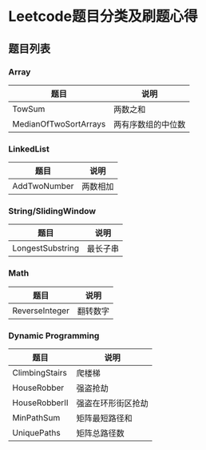 # Leetcode题目分类及刷题心得


## 题目列表

### Array

|题目|说明|
|----|----|
|TowSum|两数之和|
|MedianOfTwoSortArrays|两有序数组的中位数|


### LinkedList

|题目|说明|
|----|----|
|AddTwoNumber|两数相加|

### String/SlidingWindow

|题目|说明|
|----|----|
|LongestSubstring|最长子串|

### Math

|题目|说明|
|----|----|
|ReverseInteger|翻转数字|

### Dynamic Programming

|题目|说明|
|----|----|
|ClimbingStairs|爬楼梯|
|HouseRobber|强盗抢劫|
|HouseRobberII|强盗在环形街区抢劫|
|MinPathSum|矩阵最短路径和|
|UniquePaths|矩阵总路径数|